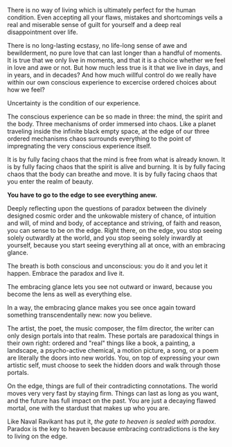 There is no way of living which is ultimately perfect for the human condition.
Even accepting all your flaws, mistakes and shortcomings veils a real and miserable sense of guilt for yourself and a deep real disappointment over life.

There is no long-lasting ecstasy, no life-long sense of awe and bewilderment, no pure love that can last longer than a handful of moments.
It is true that we only live in moments, and that it is a choice whether we feel in love and awe or not.
But how much less true is it that we live in days, and in years, and in decades? And how much willful control do we really have within our own conscious experience to excercise ordered choices about how we feel?

Uncertainty is the condition of our experience.

The conscious experience can be so made in three: the mind, the spirit and the body. Three mechanisms of order immersed into chaos.
Like a planet traveling inside the infinite black empty space, at the edge of our three ordered mechanisms chaos surrounds everything to the point of impregnating the very conscious experience itself.

It is by fully facing chaos that the mind is free from what is already known.
It is by fully facing chaos that the spirit is alive and burning.
It is by fully facing chaos that the body can breathe and move.
It is by fully facing chaos that you enter the realm of beauty.

**You have to go to the edge to see everything anew.**

Deeply reflecting upon the questions of paradox between the divinely designed cosmic order and the unkowable mistery of chance, of intuition and will, of mind and body, of acceptance and striving, of faith and reason, you can sense to be on the edge.
Right there, on the edge, you stop seeing solely outwardly at the world, and you stop seeing solely inwardly at yourself, because you start seeing everything all at once, with an embracing glance.

The breath is both conscious and unconscious: you do it and you let it happen. Embrace the paradox and live it.

The embracing glance lets you see not outward or inward, because you become the lens as well as everything else.

In a way, the embracing glance makes you see once again toward something transcendentally new: now you believe.

The artist, the poet, the music composer, the film director, the writer can only design portals into that realm.
These portals are paradoxical things in their own right: ordered and "real" things like a book, a painting, a landscape, a psycho-active chemical, a motion picture, a song, or a poem are literally the doors into new worlds.
You, on top of expressing your own artistic self, must choose to seek the hidden doors and walk through those portals.

On the edge, things are full of their contradicting connotations.
The world moves very very fast by staying firm.
Things can last as long as you want, and the future has full impact on the past.
You are just a decaying flawed mortal, one with the stardust that makes up who you are.

Like Naval Ravikant has put it, *the gate to heaven is sealed with paradox*.
Paradox is the key to heaven because embracing contradictions is the key to living on the edge.
